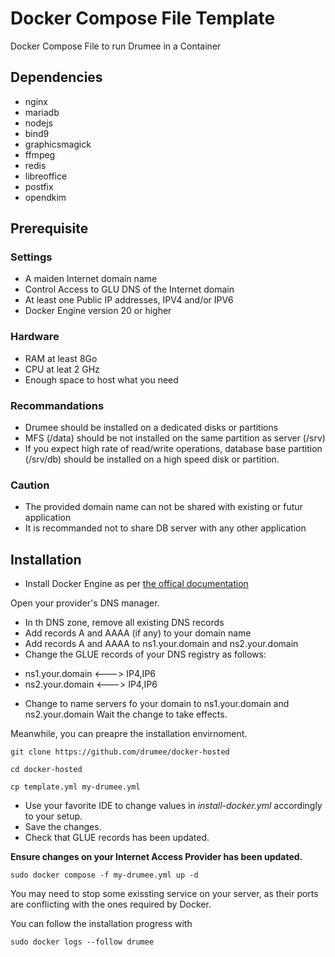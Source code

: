 # Docker Compose File Template
 Docker Compose File to run Drumee in a Container

## Dependencies
- nginx
- mariadb
- nodejs
- bind9
- graphicsmagick
- ffmpeg
- redis
- libreoffice
- postfix
- opendkim

## Prerequisite
### Settings
- A maiden Internet domain name
- Control Access to GLU DNS of the Internet domain
- At least one Public IP addresses, IPV4 and/or IPV6
- Docker Engine version 20 or higher

### Hardware
- RAM at least 8Go
- CPU at leat 2 GHz
- Enough space to host what you need

### Recommandations
- Drumee should be installed on a dedicated disks or partitions
- MFS (/data) should be not installed on the same partition as server (/srv)
- If you expect high rate of read/write operations, database base partition (/srv/db) should be installed on a high speed disk or partition.

### Caution
- The provided domain name can not be shared with existing or futur application
- It is recommanded not to share DB server with any other application

## Installation 
- Install Docker Engine as per [the offical documentation](https://docs.docker.com/engine/install/debian/)

Open your provider's DNS manager.
- In th DNS zone, remove all existing DNS records
- Add records A and AAAA (if any) to your domain name
- Add records A and AAAA to ns1.your.domain and ns2.your.domain 
- Change the GLUE records of your DNS registry as follows: 
* ns1.your.domain <---> IP4,IP6
* ns2.your.domain <---> IP4,IP6
- Change to name servers fo your domain to ns1.your.domain and ns2.your.domain
Wait the change to take effects.

Meanwhile, you can preapre the installation envirnoment.

```console
git clone https://github.com/drumee/docker-hosted
```

```console
cd docker-hosted
```

```console
cp template.yml my-drumee.yml
```

- Use your favorite IDE to change values in *install-docker.yml* accordingly to your setup. 
- Save the changes. 
- Check that GLUE records has been updated.

**Ensure changes on your Internet Access Provider has been updated.**

```console
sudo docker compose -f my-drumee.yml up -d
```
You may need to stop some exissting service on your server, as their ports are conflicting with the ones required by Docker.

You can follow the installation progress with 
```console
sudo docker logs --follow drumee
```
